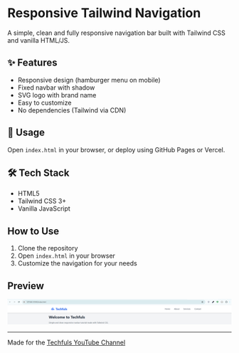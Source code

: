 # Responsive Tailwind Navigation

A simple, clean and fully responsive navigation bar built with Tailwind CSS and vanilla HTML/JS.

## ✨ Features

- Responsive design (hamburger menu on mobile)
- Fixed navbar with shadow
- SVG logo with brand name
- Easy to customize
- No dependencies (Tailwind via CDN)

## 📁 Usage

Open `index.html` in your browser, or deploy using GitHub Pages or Vercel.

## 🛠️ Tech Stack

- HTML5
- Tailwind CSS 3+
- Vanilla JavaScript

## How to Use

1. Clone the repository
2. Open `index.html` in your browser
3. Customize the navigation for your needs

## Preview

![Demo Screenshot](./assets/web.PNG)


---


Made for the [Techfuls YouTube Channel](https://www.youtube.com/@techfuls)
